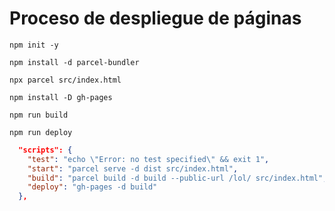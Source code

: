 # Proceso de despliegue de páginas 

`npm init -y`

`npm install -d parcel-bundler`

`npx parcel src/index.html`

`npm install -D gh-pages`

`npm run build`

`npm run deploy`

```json
  "scripts": {
    "test": "echo \"Error: no test specified\" && exit 1",
    "start": "parcel serve -d dist src/index.html",
    "build": "parcel build -d build --public-url /lol/ src/index.html",
    "deploy": "gh-pages -d build"
  },
```